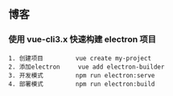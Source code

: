 ## 博客
### 使用 vue-cli3.x 快速构建 electron 项目
    1. 创建项目         vue create my-project
    2. 添加electron     vue add electron-builder
    3. 开发模式         npm run electron:serve
    4. 部署模式         npm run electron:build
